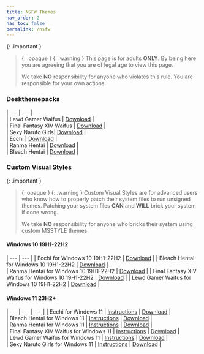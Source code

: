 ```yaml
---
title: NSFW Themes
nav_order: 2
has_toc: false
permalink: /nsfw
---
```


{: .important }
> {: .opaque }
> {: .warning }
> This page is for adults **ONLY**. By being here you are agreeing that you are of legal age to view this page.
> 
> We take **NO** responsibility for anyone who violates this rule. You are responsible for your own actions.

### Deskthemepacks
 
| --- | --- |   
| Lewd Gamer Waifus | [Download][LewdGamerWaifus] |  
| Final Fantasy XIV Waifus | [Download][FFXIVWaifus] |  
| Sexy Naruto Girls| [Download][SexyNarutoGirls] |  
| Ecchi | [Download][Ecchi] |  
| Ranma Hentai | [Download][RanmaHentai] |  
| Bleach Hentai | [Download][BLEACHHentai] |  

### Custom Visual Styles

{: .important }
> {: opaque }
> {: .warning }
> Custom Visual Styles are for advanced users who know how to properly patch their system files to run unsigned themes. 
> Patching your system files **CAN** and **WILL** brick your system if done wrong.
>
> We take **NO** responsibility for anyone who bricks their system using custom MSSTYLE themes.

#### Windows 10 19H1-22H2
 
| --- | --- |
| Ecchi for Windows 10 19H1-22H2 |  [Download][Win10Ecchi] | 
| Bleach Hentai for Windows 10 19H1-22H2 | [Download][Win10BLEACHHentai] |  
| Ranma Hentai for Windows 10 19H1-22H2 | [Download][Win10RanmaHentai] | 
| Final Fantasy XIV Waifus for Windows 10 19H1-22H2 | [Download][Win10FFXIVWaifus] | 
| Lewd Gamer Waifus for Windows 10 19H1-22H2 | [Download][Win10LewdGamerWaifus] |


#### Windows 11 23H2+

| --- | --- | --- |
| Ecchi for Windows 11 | [Instructions][Win11Ecchi] | [Download][Win11Ecchi] |  
| Bleach Hentai for Windows 11 | [Instructions][Win11BLEACHHentai] | [Download][W11BLEACHHentaiZIP] |   
| Ranma Hentai for Windows 11 | [Instructions][Win11RanmaHentai] | [Download][Win11RanmaHentai]  |  
| Final Fantasy XIV Waifus for Windows 11 | [Instructions][Win11FFXIVWaifus] | [Download][Win11FFXIVWaifus] |  
| Lewd Gamer Waifus for Windows 11 | [Instructions][Win11LewdGamerWaifus] | [Download][Win11LewdGamerWaifus] |  
| Sexy Naruto Girls for Windows 11 | [Instructions][Win11SexyNarutoGirls] | [Download][W11SexyNarutoGirlsZIP] |  

<!-- ////////////////////////////////////////////////////////////////////////////////////////////////////////////////////// -->

[Win10Ecchi]: https://github.com/The-Back-Room//Ecchi-UI-X2-Theme-for-Windows-10-19H1-22H2
[Win10BLEACHHentai]: https://github.com/The-Back-Room//Bleach-Hentai-UI-X2-Themes-for-Windows-10-19H1-22H2
[Win10RanmaHentai]: https://github.com/The-Back-Room//Ranma-Hentai-UI-X2-Theme-for-Windows-10-19H1-22H2
[Win10FFXIVWaifus]: https://github.com/The-Back-Room//Final-Fantasy-XIV-Waifus-UI-X2-Theme-for-Windows-10-19H1-22H2
[Win10LewdGamerWaifus]: https://github.com/The-Back-Room/Lewd-Gamer-Waifus-UI-X2-Theme-for-Windows-10-19H1-22H2

[Win11Ecchi]: https://github.com/The-Back-Room//Ecchi-Themes-for-Windows-11
[Win11BLEACHHentai]: https://github.com/The-Back-Room//Bleach-Hentai-Themes-for-Windows-11
[Win11RanmaHentai]: https://github.com/The-Back-Room//Ranma-Hentai-Themes-for-Windows-11
[Win11FFXIVWaifus]: https://github.com/The-Back-Room//Final-Fantasy-XIV-Waifus-Themes-for-Windows-11
[Win11LewdGamerWaifus]: https://github.com/The-Back-Room/Lewd-Gamer-Waifus-Themes-for-Windows-11
[Win11SexyNarutoGirls]: https://github.com/The-Back-Room/Sexy-Naruto-Girls-Themes-for-Windows-11

[W10EcchiZIP]: https://gitlab.com/the-back-room/Themes/-/archive/main/Themes-main.zip?path=MSSTYLE/NSFW/Windows-10/19H1-22H2/Ecchi-Theme-for-Windows-10-19H1-22H2
[W10BLEACHHentaiZIP]: https://gitlab.com/the-back-room/Themes/-/archive/main/Themes-main.zip?path=MSSTYLE/NSFW/Windows-10/19H1-22H2/BLEACH-Hentai-Themes-for-Windows-10-19H1-22H2
[W10RanmaHentaiZIP]: https://gitlab.com/the-back-room/Themes/-/archive/main/Themes-main.zip?path=MSSTYLE/NSFW/Windows-10/19H1-22H2/Ranma-Hentai-Theme-for-Windows-10-19H1-22H2
[W10FFXIVWaifusZIP]: https://gitlab.com/the-back-room/Themes/-/archive/main/Themes-main.zip?path=MSSTYLE/NSFW/Windows-10/19H1-22H2/Final-Fantasy-XOV-Waifus-Theme-for-Windows-10-19H1-22H2
[W10LewdGamerWaifusZIP]: https://gitlab.com/the-back-room/Themes/-/archive/main/Themes-main.zip?path=MSSTYLE/NSFW/Windows-10/19H1-22H2/Lewd-Gamer-Waifus-Theme-for-Windows-10-19H1-22H2

[W11EcchiZIP]: https://gitlab.com/the-back-room/Themes/-/archive/main/Themes-main.zip?path=MSSTYLE/NSFW/Windows-11/Ecchi-Themes-for-Windows-11
[W11BLEACHHentaiZIP]: https://gitlab.com/the-back-room/Themes/-/archive/main/Themes-main.zip?path=MSSTYLE/NSFW/Windows-11/BLEACH-Hentai-Themes-for-Windows-11
[W11RanmaHentaiZIP]: https://gitlab.com/the-back-room/Themes/-/archive/main/Themes-main.zip?path=MSSTYLE/NSFW/Windows-11/Ranma-Hentai-Themes-for-Windows-11
[W11FFXIVWaifusZIP]: https://gitlab.com/the-back-room/Themes/-/archive/main/Themes-main.zip?path=MSSTYLE/NSFW/Windows-11/Final-Fantasy-XIV-Waifus-Themes-for-Windows-11
[W11LewdGamerGirlsZIP]: https://gitlab.com/the-back-room/Themes/-/archive/main/Themes-main.zip?path=MSSTYLE/NSFW/Windows-11/Lewd-Gamer-Waifus-Themes-for-Windows-11
[W11SexyNarutoGirlsZIP]: https://gitlab.com/the-back-room/Themes/-/archive/main/Themes-main.zip?path=MSSTYLE/NSFW/Windows-11/Sexy-Naruto-Girls-Themes-for-Windows-11


[LewdGamerWaifus]: https://gitlab.com/the-back-room/Themes/-/archive/main/Themes-main.zip?path=Deskthemepacks/NSFW/Lewd-Gamer-Waifus
[FFXIVWaifus]: https://gitlab.com/the-back-room/Themes/-/archive/main/Themes-main.zip?path=Deskthemepacks/NSFW/Final-Fantasy-XIV-Waifus
[SexyNarutoGirls]: https://gitlab.com/the-back-room/Themes/-/archive/main/Themes-main.zip?path=Deskthemepacks/NSFW/Sexy-Naruto-Girls
[Ecchi]: https://gitlab.com/the-back-room/Themes/-/archive/main/Themes-main.zip?path=Deskthemepacks/NSFW/Ecchi
[RanmaHentai]: https://gitlab.com/the-back-room/Themes/-/archive/main/Themes-main.zip?path=Deskthemepacks/NSFW/Ranma-Hentai
[BLEACHHentai]: https://gitlab.com/the-back-room/Themes/-/archive/main/Themes-main.zip?path=Deskthemepacks/NSFW/Bleach-Hentai

<!-- ////////////////////////////////////////////////////////////////////////////////////////////////////////////////////// -->
